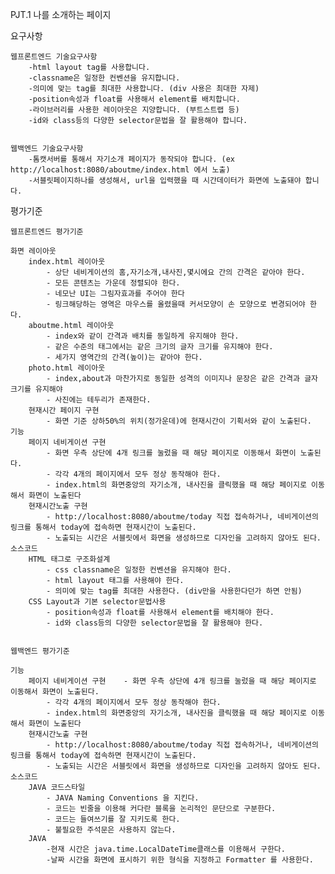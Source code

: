 PJT.1 나를 소개하는 페이지

요구사항

	웹프론트엔드 기술요구사항
		-html layout tag를 사용합니다.
		-classname은 일정한 컨벤션을 유지합니다.
		-의미에 맞는 tag를 최대한 사용합니다. (div 사용은 최대한 자제)
		-position속성과 float를 사용해서 element를 배치합니다.
		-라이브러리를 사용한 레이아웃은 지양합니다. (부트스트랩 등)
		-id와 class등의 다양한 selector문법을 잘 활용해야 합니다.
	 
	
	웹백엔드 기술요구사항
		-톰캣서버를 통해서 자기소개 페이지가 동작되야 합니다. (ex http://localhost:8080/aboutme/index.html 에서 노출)
		-서블릿페이지하나를 생성해서, url을 입력했을 때 시간데이터가 화면에 노출돼야 합니다.

	
평가기준

	웹프론트엔드 평가기준
	
	화면 레이아웃
		index.html 레이아웃	
			- 상단 네비게이션의 홈,자기소개,내사진,몇시에요 간의 간격은 같아야 한다.
			- 모든 콘텐츠는 가운데 정렬되야 한다.
			- 네모난 UI는 그림자효과를 주어야 한다
			- 링크해당하는 영역은 마우스를 올렸을때 커서모양이 손 모양으로 변경되어야 한다.
		aboutme.html 레이아웃	
			- index와 같이 간격과 배치를 동일하게 유지해야 한다.
			- 같은 수준의 태그에서는 같은 크기의 글자 크기를 유지해야 한다.
			- 세가지 영역간의 간격(높이)는 같아야 한다. 
		photo.html 레이아웃	
			- index,about과 마찬가지로 동일한 성격의 이미지나 문장은 같은 간격과 글자 크기를 유지해야 
			- 사진에는 테두리가 존재한다.
		현재시간 페이지 구현	
			- 화면 기준 상하50%의 위치(정가운데)에 현재시간이 기획서와 같이 노출된다.
	기능
		페이지 네비게이션 구현	
			- 화면 우측 상단에 4개 링크를 눌렀을 때 해당 페이지로 이동해서 화면이 노출된다.
			- 각각 4개의 페이지에서 모두 정상 동작해야 한다.
			- index.html의 화면중앙의 자기소개, 내사진을 클릭했을 때 해당 페이지로 이동해서 화면이 노출된다
		현재시간노출 구현	
			- http://localhost:8080/aboutme/today 직접 접속하거나, 네비게이션의 링크를 통해서 today에 접속하면 현재시간이 노출된다. 
			- 노출되는 시간은 서블릿에서 화면을 생성하므로 디자인을 고려하지 않아도 된다.
	소스코드
		HTML 태그로 구조화설계	
			- css classname은 일정한 컨벤션을 유지해야 한다.
			- html layout 태그를 사용해야 한다.
			- 의미에 맞는 tag를 최대한 사용한다. (div만을 사용한다던가 하면 안됨)
		CSS Layout과 기본 selector문법사용	
			- position속성과 float를 사용해서 element를 배치해야 한다. 
			- id와 class등의 다양한 selector문법을 잘 활용해야 한다.

	
	웹백엔드 평가기준
	
	기능
		페이지 네비게이션 구현	- 화면 우측 상단에 4개 링크를 눌렀을 때 해당 페이지로 이동해서 화면이 노출된다.
			- 각각 4개의 페이지에서 모두 정상 동작해야 한다.
			- index.html의 화면중앙의 자기소개, 내사진을 클릭했을 때 해당 페이지로 이동해서 화면이 노출된다
		현재시간노출 구현	
			- http://localhost:8080/aboutme/today 직접 접속하거나, 네비게이션의 링크를 통해서 today에 접속하면 현재시간이 노출된다. 
			- 노출되는 시간은 서블릿에서 화면을 생성하므로 디자인을 고려하지 않아도 된다.
	소스코드
		JAVA 코드스타일
			- JAVA Naming Conventions 을 지킨다. 
			- 코드는 빈줄을 이용해 커다란 블록을 논리적인 문단으로 구분한다.
			- 코드는 들여쓰기를 잘 지키도록 한다.
			- 불필요한 주석문은 사용하지 않는다.
		JAVA	
			-현재 시간은 java.time.LocalDateTime클래스를 이용해서 구한다. 
			-날짜 시간을 화면에 표시하기 위한 형식을 지정하고 Formatter 를 사용한다.	